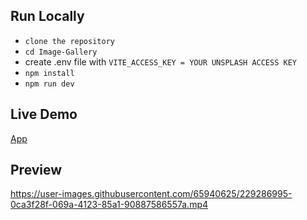 ## Run Locally

- `clone the repository`
- `cd Image-Gallery`
- create .env file with `VITE_ACCESS_KEY = YOUR UNSPLASH ACCESS KEY`
- `npm install`
- `npm run dev`

## Live Demo

[App](https://yash-271120.github.io/Image-Gallery/)

## Preview


https://user-images.githubusercontent.com/65940625/229286995-0ca3f28f-069a-4123-85a1-90887586557a.mp4


